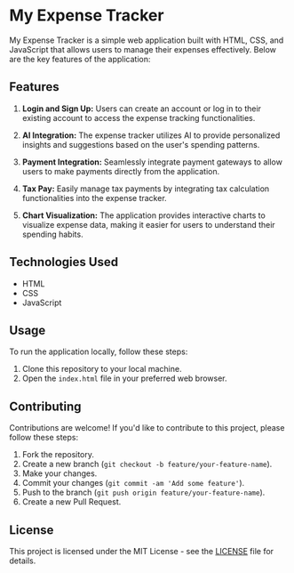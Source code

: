 # My Expense Tracker

My Expense Tracker is a simple web application built with HTML, CSS, and JavaScript that allows users to manage their expenses effectively. Below are the key features of the application:

## Features

1. **Login and Sign Up:** Users can create an account or log in to their existing account to access the expense tracking functionalities.

2. **AI Integration:** The expense tracker utilizes AI to provide personalized insights and suggestions based on the user's spending patterns.

3. **Payment Integration:** Seamlessly integrate payment gateways to allow users to make payments directly from the application.

4. **Tax Pay:** Easily manage tax payments by integrating tax calculation functionalities into the expense tracker.

5. **Chart Visualization:** The application provides interactive charts to visualize expense data, making it easier for users to understand their spending habits.

## Technologies Used

- HTML
- CSS
- JavaScript

## Usage

To run the application locally, follow these steps:

1. Clone this repository to your local machine.
2. Open the `index.html` file in your preferred web browser.

## Contributing

Contributions are welcome! If you'd like to contribute to this project, please follow these steps:

1. Fork the repository.
2. Create a new branch (`git checkout -b feature/your-feature-name`).
3. Make your changes.
4. Commit your changes (`git commit -am 'Add some feature'`).
5. Push to the branch (`git push origin feature/your-feature-name`).
6. Create a new Pull Request.

## License

This project is licensed under the MIT License - see the [LICENSE](LICENSE) file for details.
